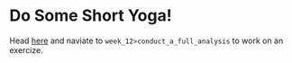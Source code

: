 # Do Some Short Yoga! 
Head [here](http://datahub.berkeley.edu/hub/user-redirect/git-pull?repo=https://github.com/d-alex-hughes/241_revisions&branch=master&urlpath=rstudio) and naviate to `week_12>conduct_a_full_analysis` to work on an exercize.